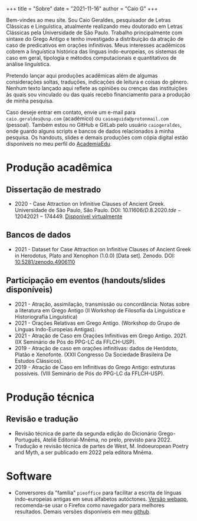 +++
title = "Sobre"
date = "2021-11-16"
author = "Caio G"
+++

Bem-vindes ao meu site. Sou Caio Geraldes, pesquisador de Letras Clássicas e Linguística, atualmente realizando meu doutorado em Letras Clássicas pela Universidade de São Paulo.
Trabalho principalmente com sintaxe do Grego Antigo e tenho investigado a distribuição da atração de caso de predicativos em orações infinitivas.
Meus interesses acadêmicos cobrem a linguística histórica das línguas indo-europeias, os sistemas de caso em geral, tipologia e métodos computacionais e quantitativos de análise linguística.

Pretendo lançar aqui produções acadêmicas além de algumas considerações soltas, traduções, indicações de leitura e coisas do gênero.
Nenhum texto lançado aqui reflete as opiniões ou crenças das instituições às quais sou vinculado ou das quais recebo financiamento para a produção de minha pesquisa.

Caso deseje entrar em contato, envie um e-mail para `caio.geraldes@usp.com` (acadêmico) ou `caioaguida@protonmail.com` (pessoal).
Também estou no GitHub e GitLab pelo usuário `caiogeraldes`, onde guardo alguns scripts e bancos de dados relacionados à minha pesquisa.
Os handouts, slides e demais produções com cópia digital estão disponíveis no meu perfil do [AcademiaEdu](https://usp-br.academia.edu/CaioGeraldes).

<!-- ## Páginas -->

<!-- Além dos posts, eu incluo algumas páginas constantemente atualizadas aqui: -->
<!-- - Curriculum -->
<!-- - [Tradução das Histórias de Heródoto](../herodoto): auto-explicativo. Comecei essa tradução nos primeiros meses da pandemia de covid-19 e pretendo vez ou outra publicar novos trechos como posts. Sempre que eu publicar um trecho novo, vou atualizar o principal para aqueles que quiserem ler em contínuo. Eu gostaria de soltar uma versão em `epub` ou `pdf`, mas há uma chance de isso virar impresso, então não sei se posso. -->

# Produção acadêmica

## Dissertação de mestrado
- 2020 - Case Attraction on Infinitive Clauses of Ancient Greek. Universidade de São Paulo, São Paulo. DOI: $10.11606/D.8.2020.tde-12042021-174449$. [Disponível virtualmente](https://www.teses.usp.br/teses/disponiveis/8/8143/tde-12042021-174449/pt-br.php)

## Bancos de dados

- 2021 - Dataset for Case Attraction on Infinitive Clauses of Ancient Greek in Herodotus, Plato and Xenophon (1.0.0) [Data set]. Zenodo. DOI: [10.5281/zenodo.4906110](https://doi.org/10.5281/zenodo.4906110)

## Participação em eventos (handouts/slides disponíveis)

- 2021 - Atração, assimilação, transmissão ou concordância: Notas sobre a literatura em Grego Antigo (II Workshop de Filosofia da Linguística e Historiografia Linguística)
- 2021 - Orações Relativas em Grego Antigo. (Workshop do Grupo de Línguas Indo-Europeias Antigas).
- 2021 - Atração de Caso em Orações Infinitivas em Grego Antigo. 2021. (IX Seminário de Pós do PPG-LC da FFLCH-USP).
- 2019 - Atração de caso em orações infinitivas: dados de Heródoto, Platão e Xenofonte. (XXII Congresso Da Sociedade Brasileira De Estudos Clássicos).
- 2019 - Atração de Caso em Infinitivas do Grego Antigo: estruturas possíveis. (VIII Seminário de Pós do PPG-LC da FFLCH-USP).


# Produção técnica

## Revisão e tradução

- Revisão técnica de parte da segunda edição do Dicionário Grego-Português, Ateliê Editorial-Mnēma, no prelo, previsto para 2022.
- Tradução e revisão técnica de partes de West, M. Indoeuropean Poetry and Myth, a ser publicado em 2022 pela editora Mnēma.

# Software
- Conversores da "família" `pieoffice` para facilitar a escrita de línguas indo-europeias antigas em seus alfabetos autóctones. [Versão webapp](https://pieoffice.netlify.app/), recomenda-se usar o Firefox como navegador para melhores resultados. Demais versões disponíveis em meu [github](https://github.com/caiogeraldes/).

